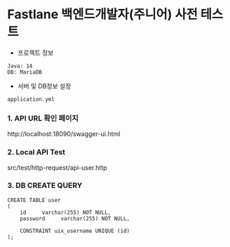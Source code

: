 # Fastlane 백엔드개발자(주니어) 사전 테스트
- 프로젝트 정보
```
Java: 14
DB: MariaDB
```
- 서버 및 DB정보 설정
```
application.yml
```

### 1. API URL 확인 페이지
http://localhost:18090/swagger-ui.html

### 2. Local API Test
src/test/http-request/api-user.http


### 3. DB CREATE QUERY
```
CREATE TABLE user
(
    id     varchar(255) NOT NULL,
    password     varchar(255) NOT NULL,

    CONSTRAINT uix_username UNIQUE (id)
);
```


